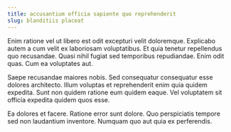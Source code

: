 ```yaml
---
title: accusantium officia sapiente quo reprehenderit
slug: blanditiis placeat
---
```


Enim ratione vel ut libero est odit excepturi velit doloremque. Explicabo autem a cum velit ex laboriosam voluptatibus. Et quia tenetur repellendus quo recusandae. Quasi nihil fugiat sed temporibus repudiandae. Enim odit quas. Cum ea voluptates aut.

Saepe recusandae maiores nobis. Sed consequatur consequatur esse dolores architecto. Illum voluptas et reprehenderit enim quia quidem expedita. Sunt non quidem ratione eum quidem eaque. Vel voluptatem sit officia expedita quidem quos esse.

Ea dolores et facere. Ratione error sunt dolore. Quo perspiciatis tempore sed non laudantium inventore. Numquam quo aut quia ex perferendis.
